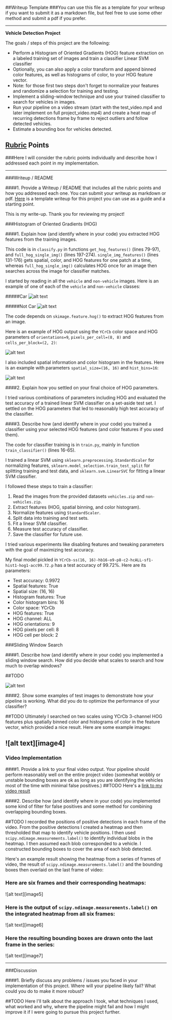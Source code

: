 ##Writeup Template
###You can use this file as a template for your writeup if you want to submit it as a markdown file, but feel free to use some other method and submit a pdf if you prefer.

---

**Vehicle Detection Project**

The goals / steps of this project are the following:

* Perform a Histogram of Oriented Gradients (HOG) feature extraction on a labeled training set of images and train a classifier Linear SVM classifier
* Optionally, you can also apply a color transform and append binned color features, as well as histograms of color, to your HOG feature vector. 
* Note: for those first two steps don't forget to normalize your features and randomize a selection for training and testing.
* Implement a sliding-window technique and use your trained classifier to search for vehicles in images.
* Run your pipeline on a video stream (start with the test_video.mp4 and later implement on full project_video.mp4) and create a heat map of recurring detections frame by frame to reject outliers and follow detected vehicles.
* Estimate a bounding box for vehicles detected.

[//]: # (Image References)
[car]: ./output_images/car.png
[noncar]: ./output_images/noncar.png
[hog]: ./output_images/hog.png
[sliding_window]: ./output_images/sliding_window.png
[color_spatial]: ./output_images/color_spatial.png
[video1]: ./project_video.mp4

## [Rubric](https://review.udacity.com/#!/rubrics/513/view) Points
###Here I will consider the rubric points individually and describe how I addressed each point in my implementation.  

---
###Writeup / README

####1. Provide a Writeup / README that includes all the rubric points and how you addressed each one.  You can submit your writeup as markdown or pdf.  [Here](https://github.com/udacity/CarND-Vehicle-Detection/blob/master/writeup_template.md) is a template writeup for this project you can use as a guide and a starting point.  

This is my write-up. Thank you for reviewing my project!

###Histogram of Oriented Gradients (HOG)

####1. Explain how (and identify where in your code) you extracted HOG features from the training images.

This code is in `classify.py` in functions `get_hog_features()` (lines 79-97), and `full_hog_single_img()` (lines 197-274). `single_img_features()` (lines 131-176) gets spatial, color, and HOG features for one patch at a time, whereas `full_hog_single_img()` calculates HOG once for an image then searches across the image for classifier matches.

I started by reading in all the `vehicle` and `non-vehicle` images.  Here is an example of one of each of the `vehicle` and `non-vehicle` classes:

#####Car
![alt text][car]

#####Not Car
![alt text][noncar]

The code depends on `skimage.feature.hog()` to extract HOG features from an image.

Here is an example of HOG output using the `YCrCb` color space and HOG parameters of `orientations=9`, `pixels_per_cell=(8, 8)` and `cells_per_block=(2, 2)`:

![alt text][hog]

I also included spatial information and color histogram in the features. Here is an example with parameters `spatial_size=(16, 16)` and `hist_bins=16`:

![alt text][color_spatial]

####2. Explain how you settled on your final choice of HOG parameters.

I tried various combinations of parameters including HOG and evaluated the test accuracy of a trained linear SVM classifier on a set-aside test set. I settled on the HOG parameters that led to reasonably high test accuracy of the classifier.

####3. Describe how (and identify where in your code) you trained a classifier using your selected HOG features (and color features if you used them).

The code for classifier training is in `train.py`, mainly in function `train_classifier()` (lines 16-65).

I trained a linear SVM using `sklearn.preprocessing.StandardScaler` for normalizing features, `sklearn.model_selection.train_test_split` for splitting training and test data, and `sklearn.svm.LinearSVC` for fitting a linear SVM classifier.

I followed these steps to train a classifier:

1. Read the images from the provided datasets `vehicles.zip` and `non-vehicles.zip`.
2. Extract features (HOG, spatial binning, and color histogram).
3. Normalize features using `StandardScaler`.
4. Split data into training and test sets.
5. Fit a linear SVM classifier.
6. Measure test accuracy of classifier.
7. Save the classifier for future use.

I tried various experiments like disabling features and tweaking parameters with the goal of maximizing test accuracy. 

My final model pickled in `YCrCb-ss(16, 16)-hb16-o9-p8-c2-hcALL-sf1-hist1-hog1-acc99.72.p` has a test accuracy of 99.72%. Here are its parameters:

* Test accuracy: 0.9972
* Spatial features: True
* Spatial size: (16, 16)
* Histogram features: True
* Color histogram bins: 16
* Color space: YCrCb
* HOG features: True
* HOG channel: ALL
* HOG orientations: 9
* HOG pixels per cell: 8
* HOG cell per block: 2

###Sliding Window Search

####1. Describe how (and identify where in your code) you implemented a sliding window search.  How did you decide what scales to search and how much to overlap windows?

##TODO

![alt text][sliding_window]

####2. Show some examples of test images to demonstrate how your pipeline is working.  What did you do to optimize the performance of your classifier?

##TODO
Ultimately I searched on two scales using YCrCb 3-channel HOG features plus spatially binned color and histograms of color in the feature vector, which provided a nice result.  Here are some example images:

![alt text][image4]
---

### Video Implementation

####1. Provide a link to your final video output.  Your pipeline should perform reasonably well on the entire project video (somewhat wobbly or unstable bounding boxes are ok as long as you are identifying the vehicles most of the time with minimal false positives.)
##TODO
Here's a [link to my video result](./project_video.mp4)


####2. Describe how (and identify where in your code) you implemented some kind of filter for false positives and some method for combining overlapping bounding boxes.

##TODO
I recorded the positions of positive detections in each frame of the video.  From the positive detections I created a heatmap and then thresholded that map to identify vehicle positions.  I then used `scipy.ndimage.measurements.label()` to identify individual blobs in the heatmap.  I then assumed each blob corresponded to a vehicle.  I constructed bounding boxes to cover the area of each blob detected.  

Here's an example result showing the heatmap from a series of frames of video, the result of `scipy.ndimage.measurements.label()` and the bounding boxes then overlaid on the last frame of video:

### Here are six frames and their corresponding heatmaps:

![alt text][image5]

### Here is the output of `scipy.ndimage.measurements.label()` on the integrated heatmap from all six frames:
![alt text][image6]

### Here the resulting bounding boxes are drawn onto the last frame in the series:
![alt text][image7]



---

###Discussion

####1. Briefly discuss any problems / issues you faced in your implementation of this project.  Where will your pipeline likely fail?  What could you do to make it more robust?

##TODO
Here I'll talk about the approach I took, what techniques I used, what worked and why, where the pipeline might fail and how I might improve it if I were going to pursue this project further.  

